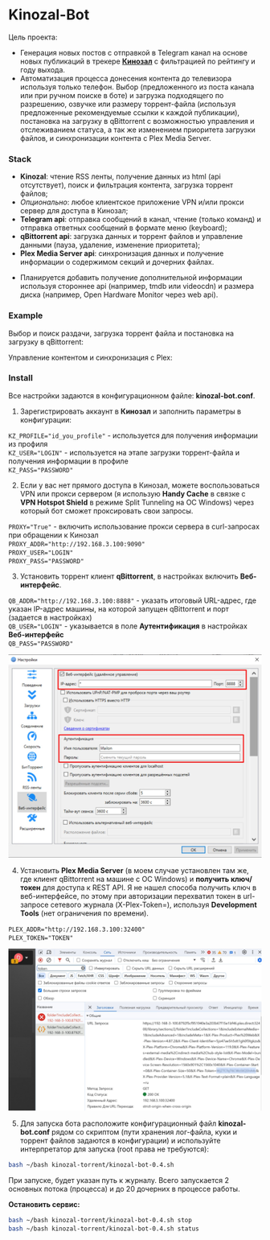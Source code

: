 # Kinozal-Bot

Цель проекта:

- Генерация новых постов с отправкой в Telegram канал на основе новых публикаций в трекере **[Кинозал](https://kinozal.tv)** с фильтрацией по рейтингу и году выхода.
- Автоматизация процесса донесения контента до телевизора используя только телефон. Выбор (предложенного из поста канала или при ручном поиске в боте) и загрузка подходящего по разрешению, озвучке или размеру торрент-файла (используя предложенные рекомендуемые ссылки к каждой публикации), постановка на загрузку в qBittorrent с возможностью управления и отслеживанием статуса, а так же изменением приоритета загрузки файлов, и синхронизации контента с Plex Media Server.

### Stack

- **Kinozal**: чтение RSS ленты, получение данных из html (api отсутствует), поиск и фильтрация контента, загрузка торрент файлов;
- *Опционально*: любое клиентское приложение VPN и/или прокси сервер для доступа в Кинозал;
- **Telegram api**: отправка сообщений в канал, чтение (только команд) и отправка ответных сообщений в формате меню (keyboard);
- **qBittorrent api**: загрузка данных и торрент файлов и управление данными (пауза, удаление, изменение приоритета);
- **Plex Media Server api**: синхронизация данных и получение информации о содержимом секций и дочерних файлах.

* Планируется добавить получение дополнительной информации используя стороннее api (например, tmdb или videocdn) и размера диска (например, Open Hardware Monitor через web api).

### Example

Выбор и поиск раздачи, загрузка торрент файла и постановка на загрузку в qBittorrent:



Управление контентом и синхронизация с Plex:



### Install

Все настройки задаются в конфигурационном файле: **kinozal-bot.conf**.

1. Зарегистрировать аккаунт в **Кинозал** и заполнить параметры в конфигурации:

`KZ_PROFILE="id_you_profile"` - используется для получения информации из профиля \
`KZ_USER="LOGIN"` - используется на этапе загрузки торрент-файла и получения информации в профиле \
`KZ_PASS="PASSWORD"`

2. Если у вас нет прямого доступа в Кинозал, можете воспользоваться VPN или прокси сервером (я использую **Handy Cache** в связке с **VPN Hotspot Shield** в режиме Split Tunneling на ОС Windows) через который бот сможет проксировать свои запросы.

`PROXY="True"` - включить использование прокси сервера в curl-запросах при обращении к Кинозал \
`PROXY_ADDR="http://192.168.3.100:9090"` \
`PROXY_USER="LOGIN"` \
`PROXY_PASS="PASSWORD"`

3. Установить торрент клиент **qBittorrent**, в настройках включить **Веб-интерфейс**.

`QB_ADDR="http://192.168.3.100:8888"` - указать итоговый URL-адрес, где указан IP-адрес машины, на которой запущен qBittorrent и порт (задается в настройках) \
`QB_USER="LOGIN"` - указывается в поле **Аутентификация** в настройках **Веб-интерфейс** \
`QB_PASS="PASSWORD"`

![Image alt](https://github.com/Lifailon/Kinozal-Bot/blob/rsa/image/qbittorrent-settings.jpg)

4. Установить **Plex Media Server** (в моем случае установлен там же, где клиент qBittorrent на машине с ОС Windows) и **получить ключ/токен** для доступа к REST API. Я не нашел способа получить ключ в веб-интерфейсе, по этому при авторизации перехватил токен в url-запросе сетевого журнала (X-Plex-Token=), используя **Development Tools** (нет ограничения по времени).

`PLEX_ADDR="http://192.168.3.100:32400"` \
`PLEX_TOKEN="TOKEN"`

![Image alt](https://github.com/Lifailon/Kinozal-Bot/blob/rsa/image/plex-token.jpg)

5. Для запуска бота расположите конфигурационный файл **kinozal-bot.conf** рядом со скриптом (пути хранения лог-файла, куки и торрент файлов задаются в конфигурации) и используйте интерпретатор для запуска (root права не требуются):

```bash
bash ~/bash kinozal-torrent/kinozal-bot-0.4.sh
```

При запуске, будет указан путь к журналу. Всего запускается 2 основных потока (процесса) и до 20 дочерних в процессе работы.

**Остановить сервис:**

```bash
bash ~/bash kinozal-torrent/kinozal-bot-0.4.sh stop
bash ~/bash kinozal-torrent/kinozal-bot-0.4.sh status
```